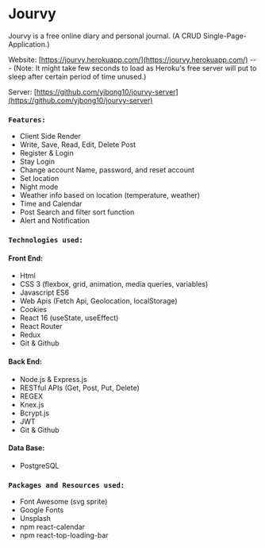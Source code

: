 # Jourvy

Jourvy is a free online diary and personal journal. (A CRUD Single-Page-Application.)

Website: [https://jourvy.herokuapp.com/](https://jourvy.herokuapp.com/) ---
(Note: It might take few seconds to load as Heroku's free server will put to sleep after certain period of time unused.)

Server: [https://github.com/yjbong10/jourvy-server](https://github.com/yjbong10/jourvy-server)

### `Features:`
* Client Side Render
* Write, Save, Read, Edit, Delete Post
* Register & Login
* Stay Login
* Change account Name, password, and reset account
* Set location
* Night mode
* Weather info based on location (temperature, weather)
* Time and Calendar
* Post Search and filter sort function
* Alert and Notification 

### `Technologies used:`
#### Front End:
* Html
* CSS 3 (flexbox, grid, animation, media queries, variables)
* Javascript ES6
* Web Apis (Fetch Api, Geolocation, localStorage)
* Cookies
* React 16 (useState, useEffect)
* React Router
* Redux
* Git & Github

#### Back End:
* Node.js & Express.js
* RESTful APIs (Get, Post, Put, Delete)
* REGEX
* Knex.js
* Bcrypt.js
* JWT
* Git & Github

#### Data Base:
* PostgreSQL

### `Packages and Resources used:`
* Font Awesome (svg sprite)
* Google Fonts
* Unsplash
* npm react-calendar
* npm react-top-loading-bar
